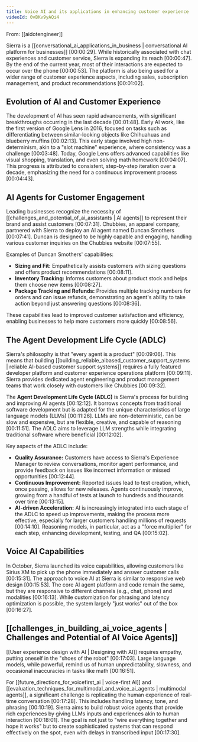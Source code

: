 ```yaml
---
title: Voice AI and its applications in enhancing customer experience
videoId: 0vBKv9yAQi4
---
```


From: [[aidotengineer]] <br/> 

Sierra is a [[conversational_ai_applications_in_business | conversational AI platform for businesses]] <a class="yt-timestamp" data-t="00:00:29">[00:00:29]</a>. While historically associated with chat experiences and customer service, Sierra is expanding its reach <a class="yt-timestamp" data-t="00:00:47">[00:00:47]</a>. By the end of the current year, most of their interactions are expected to occur over the phone <a class="yt-timestamp" data-t="00:00:53">[00:00:53]</a>. The platform is also being used for a wider range of customer experience aspects, including sales, subscription management, and product recommendations <a class="yt-timestamp" data-t="00:01:02">[00:01:02]</a>.

## Evolution of AI and Customer Experience

The development of AI has seen rapid advancements, with significant breakthroughs occurring in the last decade <a class="yt-timestamp" data-t="00:01:48">[00:01:48]</a>. Early AI work, like the first version of Google Lens in 2016, focused on tasks such as differentiating between similar-looking objects like Chihuahuas and blueberry muffins <a class="yt-timestamp" data-t="00:02:13">[00:02:13]</a>. This early stage involved high non-determinism, akin to a "slot machine" experience, where consistency was a challenge <a class="yt-timestamp" data-t="00:03:48">[00:03:48]</a>. Today, Google Lens offers advanced capabilities like visual shopping, translation, and even solving math homework <a class="yt-timestamp" data-t="00:04:07">[00:04:07]</a>. This progress is attributed to consistent, step-by-step iteration over a decade, emphasizing the need for a continuous improvement process <a class="yt-timestamp" data-t="00:04:43">[00:04:43]</a>.

## AI Agents for Customer Engagement

Leading businesses recognize the necessity of [[challenges_and_potential_of_ai_assistants | AI agents]] to represent their brand and assist customers <a class="yt-timestamp" data-t="00:07:31">[00:07:31]</a>. Chubbies, an apparel company, partnered with Sierra to deploy an AI agent named Duncan Smothers <a class="yt-timestamp" data-t="00:07:41">[00:07:41]</a>. Duncan is designed to be highly capable and engaging, handling various customer inquiries on the Chubbies website <a class="yt-timestamp" data-t="00:07:55">[00:07:55]</a>.

Examples of Duncan Smothers' capabilities:
*   **Sizing and Fit:** Empathetically assists customers with sizing questions and offers product recommendations <a class="yt-timestamp" data-t="00:08:11">[00:08:11]</a>.
*   **Inventory Tracking:** Informs customers about product stock and helps them choose new items <a class="yt-timestamp" data-t="00:08:27">[00:08:27]</a>.
*   **Package Tracking and Refunds:** Provides multiple tracking numbers for orders and can issue refunds, demonstrating an agent's ability to take action beyond just answering questions <a class="yt-timestamp" data-t="00:08:36">[00:08:36]</a>.

These capabilities lead to improved customer satisfaction and efficiency, enabling businesses to help more customers more quickly <a class="yt-timestamp" data-t="00:08:56">[00:08:56]</a>.

## The Agent Development Life Cycle (ADLC)

Sierra's philosophy is that "every agent is a product" <a class="yt-timestamp" data-t="00:09:06">[00:09:06]</a>. This means that building [[building_reliable_aibased_customer_support_systems | reliable AI-based customer support systems]] requires a fully featured developer platform and customer experience operations platform <a class="yt-timestamp" data-t="00:09:11">[00:09:11]</a>. Sierra provides dedicated agent engineering and product management teams that work closely with customers like Chubbies <a class="yt-timestamp" data-t="00:09:32">[00:09:32]</a>.

The **Agent Development Life Cycle (ADLC)** is Sierra's process for building and improving AI agents <a class="yt-timestamp" data-t="00:12:12">[00:12:12]</a>. It borrows concepts from traditional software development but is adapted for the unique characteristics of large language models (LLMs) <a class="yt-timestamp" data-t="00:11:26">[00:11:26]</a>. LLMs are non-deterministic, can be slow and expensive, but are flexible, creative, and capable of reasoning <a class="yt-timestamp" data-t="00:11:51">[00:11:51]</a>. The ADLC aims to leverage LLM strengths while integrating traditional software where beneficial <a class="yt-timestamp" data-t="00:12:02">[00:12:02]</a>.

Key aspects of the ADLC include:
*   **Quality Assurance:** Customers have access to Sierra's Experience Manager to review conversations, monitor agent performance, and provide feedback on issues like incorrect information or missed opportunities <a class="yt-timestamp" data-t="00:12:44">[00:12:44]</a>.
*   **Continuous Improvement:** Reported issues lead to test creation, which, once passing, allows for new releases. Agents continuously improve, growing from a handful of tests at launch to hundreds and thousands over time <a class="yt-timestamp" data-t="00:13:15">[00:13:15]</a>.
*   **AI-driven Acceleration:** AI is increasingly integrated into each stage of the ADLC to speed up improvements, making the process more effective, especially for larger customers handling millions of requests <a class="yt-timestamp" data-t="00:14:10">[00:14:10]</a>. Reasoning models, in particular, act as a "force multiplier" for each step, enhancing development, testing, and QA <a class="yt-timestamp" data-t="00:15:02">[00:15:02]</a>.

## Voice AI Capabilities

In October, Sierra launched its voice capabilities, allowing customers like Sirius XM to pick up the phone immediately and answer customer calls <a class="yt-timestamp" data-t="00:15:31">[00:15:31]</a>. The approach to voice AI at Sierra is similar to responsive web design <a class="yt-timestamp" data-t="00:15:53">[00:15:53]</a>. The core AI agent platform and code remain the same, but they are responsive to different channels (e.g., chat, phone) and modalities <a class="yt-timestamp" data-t="00:16:13">[00:16:13]</a>. While customization for phrasing and latency optimization is possible, the system largely "just works" out of the box <a class="yt-timestamp" data-t="00:16:27">[00:16:27]</a>.

## [[challenges_in_building_ai_voice_agents | Challenges and Potential of AI Voice Agents]]

[[User experience design with AI | Designing with AI]] requires empathy, putting oneself in the "shoes of the robot" <a class="yt-timestamp" data-t="00:17:03">[00:17:03]</a>. Large language models, while powerful, remind us of human unpredictability, slowness, and occasional inaccuracies in tasks like math <a class="yt-timestamp" data-t="00:16:51">[00:16:51]</a>.

For [[future_directions_for_voicefirst_ai | voice-first AI]] and [[evaluation_techniques_for_multimodal_and_voice_ai_agents | multimodal agents]], a significant challenge is replicating the human experience of real-time conversation <a class="yt-timestamp" data-t="00:17:28">[00:17:28]</a>. This includes handling latency, tone, and phrasing <a class="yt-timestamp" data-t="00:10:19">[00:10:19]</a>. Sierra aims to build robust voice agents that provide rich experiences by giving LLMs inputs and experiences akin to human interaction <a class="yt-timestamp" data-t="00:18:01">[00:18:01]</a>. The goal is not just to "wire everything together and hope it works" but to create sophisticated systems that can respond effectively on the spot, even with delays in transcribed input <a class="yt-timestamp" data-t="00:17:30">[00:17:30]</a>.